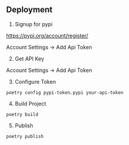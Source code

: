 ## Deployment

1. Signup for pypi

https://pypi.org/account/register/

Account Settings -> Add Api Token

2. Get API Key

Account Settings -> Add Api Token

3. Configure Token

`poetry config pypi-token.pypi your-api-token`

4. Build Project

`poetry build`

5. Publish 

`poetry publish`